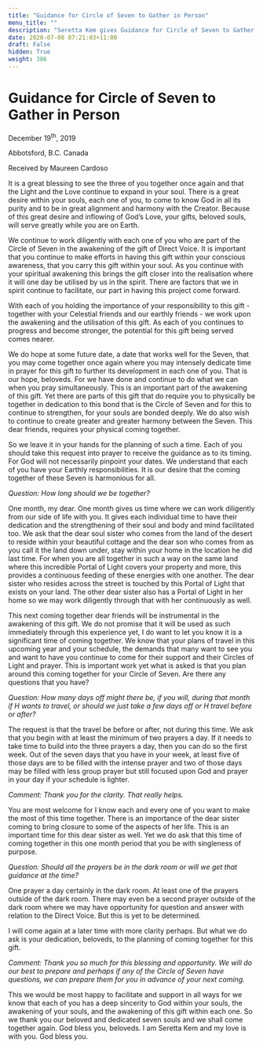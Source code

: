 ```yaml
---
title: "Guidance for Circle of Seven to Gather in Person"
menu_title: ""
description: "Seretta Kem gives Guidance for Circle of Seven to Gather in Person"
date: 2020-07-08 07:21:03+11:00
draft: False
hidden: True
weight: 386
---
```

# Guidance for Circle of Seven to Gather in Person 

December 19<sup>th</sup>, 2019

Abbotsford, B.C. Canada

Received by Maureen Cardoso

 

It is a great blessing to see the three of you together once again and that the Light and the Love continue to expand in your soul. There is a great desire within your souls, each one of you, to come to know God in all its purity and to be in great alignment and harmony with the Creator. Because of this great desire and inflowing of God’s Love, your gifts, beloved souls, will serve greatly while you are on Earth. 

We continue to work diligently with each one of you who are part of the Circle of Seven in the awakening of the gift of Direct Voice. It is important that you continue to make efforts in having this gift within your conscious awareness, that you carry this gift within your soul. As you continue with your spiritual awakening this brings the gift closer into the realisation where it will one day be utilised by us in the spirit.  There are factors that we in spirit continue to facilitate, our part in having this project come forward.

With each of you holding the importance of your responsibility to this gift  - together with your Celestial friends and our earthly friends - we work upon the awakening and the utilisation of this gift. As each of you continues to progress and become stronger, the potential for this gift being served comes nearer. 

We do hope at some future date, a date that works well for the Seven,  that you may come together once again where you may intensely dedicate time in prayer for this gift to further its development in each one of you. That is our hope, beloveds. For we have done and continue to do what we can when you pray simultaneously. This is an important part of the awakening of this gift. Yet there are parts of this gift that do require you to physically be together in dedication to this bond that is the Circle of Seven and for this to continue to strengthen, for your souls are bonded deeply. We do also wish to continue to create greater and greater harmony between the Seven. This dear friends, requires your physical coming together.

So we leave it in your hands for the planning of such a time. Each of you should take this request into prayer to receive the guidance as to its timing. For God will not necessarily pinpoint your dates. We understand that each of you have your Earthly responsibilities. It is our desire that the coming together of these Seven is harmonious for all. 

*Question: How long should we be together?* 

One month, my dear. One month gives us time where we can work diligently from our side of life with you. It gives each individual time to have their dedication and the strengthening of their soul and body and mind facilitated too. We ask that the dear soul sister who comes from the land of the desert to reside within your beautiful cottage and the dear son who comes from as you call it the land down under, stay within your home in the location he did last time. For when you are all together in such a way on the same land where this incredible Portal of Light covers your property and more, this provides a continuous feeding of these energies with one another. The dear sister who resides across the street is touched by this Portal of Light that exists on your land. The other dear sister also has a Portal of Light in her home so we may work diligently through that with her continuously as well.

This next coming together dear friends will be instrumental in the awakening of this gift. We do not promise that it will be used as such immediately through this experience yet, I do want to let you know it is a significant time of coming together. We know that your plans of travel in this upcoming year and your schedule, the demands that many want to see you and want to have you continue to come for their support and their Circles of Light and prayer. This is important work yet what is asked is that you plan around this coming together for your Circle of Seven. Are there any questions that you have?

*Question: How many days off might there be, if you will, during that month if H wants to travel, or should we just take a few days off or H travel before or after?*

The request is that the travel be before or after, not during this time. We ask that you begin with at least the minimum of two prayers a day. If it needs to take time to build into the three prayers a day, then you can do so the first week. Out of the seven days that you have in your week, at least five of those days are to be filled with the intense prayer and two of those days may be filled with less group prayer but still focused upon God and prayer in your day if your schedule is lighter. 

*Comment: Thank you for the clarity. That really helps.* 

You are most welcome for I know each and every one of you want to make the most of this time together. There is an importance of the dear sister coming to bring closure to some of the aspects of her life. This is an important time for this dear sister as well. Yet we do ask that this time of coming together in this one month period that you be with singleness of purpose.

*Question: Should all the prayers be in the dark room or will we get that guidance at the time?*

One prayer a day certainly in the dark room. At least one of the prayers outside of the dark room. There may even be a second prayer outside of the dark room where we may have opportunity for question and answer with relation to the Direct Voice. But this is yet to be determined. 

I will come again at a later time with more clarity perhaps. But what we do ask is your dedication, beloveds, to the planning of coming together for this gift. 

*Comment: Thank you so much for this blessing and opportunity. We will do our best to prepare and perhaps if any of the Circle of Seven have questions, we can prepare them for you in advance of your next coming.*

This we would be most happy to facilitate and support in all ways for we know that each of you has a deep sincerity to God within your souls, the awakening of your souls, and the awakening of this gift within each one. So we thank you our beloved and dedicated seven souls and we shall come together again. God bless you, beloveds. I am Seretta Kem and my love is with you. God bless you. 